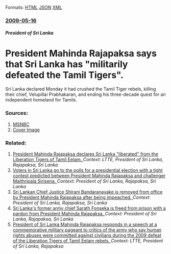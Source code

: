 
Formats: [HTML](/news/2009/05/16/president-mahinda-rajapaksa-says-that-sri-lanka-has-militarily-defeated-the-tamil-tigers.html)  [JSON](/news/2009/05/16/president-mahinda-rajapaksa-says-that-sri-lanka-has-militarily-defeated-the-tamil-tigers.json)  [XML](/news/2009/05/16/president-mahinda-rajapaksa-says-that-sri-lanka-has-militarily-defeated-the-tamil-tigers.xml)  

### [2009-05-16](/news/2009/05/16/index.md)

##### President of Sri Lanka
#  President Mahinda Rajapaksa says that Sri Lanka has "militarily defeated the Tamil Tigers". 

Sri Lanka declared Monday it had crushed the Tamil Tiger rebels, killing their chief, Velupillai Prabhakaran, and ending his three-decade quest for an independent homeland for Tamils. 


### Sources:

1. [MSNBC](http://www.msnbc.msn.com/id/30765851/)
1. [Cover Image](http://media3.s-nbcnews.com/j/MSNBC/Components/Photo/_new/090518-srilanka-hmed-230a.standard.jpg)

### Related:

1. [ President Mahinda Rajapaksa declares Sri Lanka "liberated" from the Liberation Tigers of Tamil Eelam. ](/news/2009/05/19/president-mahinda-rajapaksa-declares-sri-lanka-liberated-from-the-liberation-tigers-of-tamil-eelam.md) _Context: LTTE, President of Sri Lanka, Rajapaksa, Sri Lanka_
2. [Voters in Sri Lanka go to the polls for a presidential election with a tight contest predicted between President Mahinda Rajapaksa and challenger Maithripala Sirisena. ](/news/2015/01/8/voters-in-sri-lanka-go-to-the-polls-for-a-presidential-election-with-a-tight-contest-predicted-between-president-mahinda-rajapaksa-and-chall.md) _Context: President of Sri Lanka, Rajapaksa, Sri Lanka_
3. [Sri Lankan Chief Justice Shirani Bandaranayake is removed from office by President Mahinda Rajapaksa after being impeached. ](/news/2013/01/13/sri-lankan-chief-justice-shirani-bandaranayake-is-removed-from-office-by-president-mahinda-rajapaksa-after-being-impeached.md) _Context: President of Sri Lanka, Rajapaksa, Sri Lanka_
4. [Sri Lanka's former army chief Sarath Fonseka is freed from prison with a pardon from President Mahinda Rajapaksa. ](/news/2012/05/21/sri-lanka-s-former-army-chief-sarath-fonseka-is-freed-from-prison-with-a-pardon-from-president-mahinda-rajapaksa.md) _Context: President of Sri Lanka, Rajapaksa, Sri Lanka_
5. [President of Sri Lanka Mahinda Rajapaksa responds in a speech at a commemorative military pageant to critics of the army who say human rights abuses were committed against civilians during the 2009 defeat of the Liberation Tigers of Tamil Eelam rebels. ](/news/2010/06/18/president-of-sri-lanka-mahinda-rajapaksa-responds-in-a-speech-at-a-commemorative-military-pageant-to-critics-of-the-army-who-say-human-right.md) _Context: LTTE, President of Sri Lanka, Rajapaksa_
